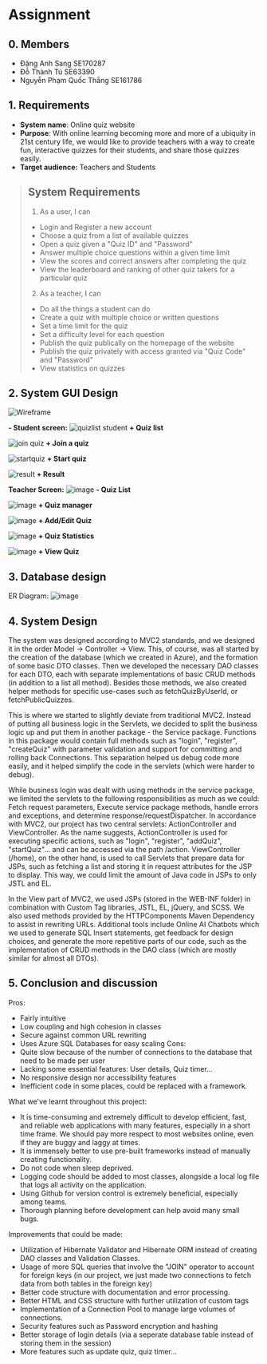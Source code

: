 # Assignment

## 0. Members
- Đặng Anh Sang SE170287
- Đỗ Thành Tú SE63390
- Nguyễn Phạm Quốc Thắng SE161786

## 1. Requirements
* **System name**: Online quiz website
* **Purpose**: With online learning becoming more and more of a ubiquity in 21st century life, we would like to provide teachers with a way to create fun, interactive quizzes for their students, and share those quizzes easily.
* **Target audience:** Teachers and Students

> ## System Requirements
> 1. As a user, I can
> - Login and Register a new account
> - Choose a quiz from a list of available quizzes
> - Open a quiz given a "Quiz ID" and "Password"
> - Answer multiple choice questions within a given time limit
> - View the scores and correct answers after completing the quiz
> - View the leaderboard and ranking of other quiz takers for a particular quiz
> 
> 2. As a teacher, I can
> - Do all the things a student can do
> - Create a quiz with multiple choice or written questions
> - Set a time limit for the quiz
> - Set a difficulty level for each question
> - Publish the quiz publically on the homepage of the website
> - Publish the quiz privately with access granted via "Quiz Code" and "Password"
> - View statistics on quizzes
> 

## 2. System GUI Design

![Wireframe](https://user-images.githubusercontent.com/59560341/233794376-46aef863-525d-49a0-9706-11caee0a141a.png)

**- Student screen:**
![quizlist student](https://user-images.githubusercontent.com/59560341/233799348-9a145e37-c3b7-4277-bd59-2ca9df390b92.jpg)
**+ Quiz list**

![join quiz ](https://user-images.githubusercontent.com/59560341/233799346-d7d7d2ef-5289-4bb9-9a39-a202a70ecb6d.jpg)
**+ Join a quiz**

![startquiz](https://user-images.githubusercontent.com/59560341/233799350-7b630462-58f1-4344-b13b-51fec0dbc922.jpg)
**+ Start quiz**

![result](https://user-images.githubusercontent.com/59560341/233799349-6129fa6a-ae49-4fe6-8d35-d16828a573da.jpg)
**+ Result**

**Teacher Screen:** 
![image](https://user-images.githubusercontent.com/59560341/233799670-6f0a8441-fcc9-4455-a958-121d0ea2b071.png)
**- Quiz List**

![image](https://user-images.githubusercontent.com/59560341/233799679-f5c76a4a-9131-44eb-b922-c22c0e0ada6a.png)
**+ Quiz manager**

![image](https://user-images.githubusercontent.com/59560341/233799750-6ccfa5f3-042d-4e29-b02f-cfc0474f73b6.png)
**+ Add/Edit Quiz**

![image](https://user-images.githubusercontent.com/59560341/233799775-ba5e8f3f-50d4-404f-9c10-0d9ead4b89d9.png)
**+ Quiz Statistics**

![image](https://user-images.githubusercontent.com/59560341/233799801-62316a2b-20d0-48c3-a586-b50205518620.png)
**+ View Quiz**

## 3. Database design
ER Diagram:
![image](https://user-images.githubusercontent.com/92671777/233877568-ef289d8a-1f29-4e5d-8ccc-eecaf1d60f2d.png)

## 4. System Design
The system was designed according to MVC2 standards, and we designed it in the order Model -> Controller -> View. This, of course, was all started by the creation of the database (which we created in Azure), and the formation of some basic DTO classes. Then we developed the necessary DAO classes for each DTO, each with separate implementations of basic CRUD methods (in addition to a list all method). Besides those methods, we also created helper methods for specific use-cases such as fetchQuizByUserId, or fetchPublicQuizzes. 

This is where we started to slightly deviate from traditional MVC2. Instead of putting all business logic in the Servlets, we decided to split the business logic up and put them in another package - the Service package. Functions in this package would contain full methods such as "login", "register", "createQuiz" with parameter validation and support for committing and rolling back Connections. This separation helped us debug code more easily, and it helped simplify the code in the servlets (which were harder to debug). 

While business login was dealt with using methods in the service package, we limited the servlets to the following responsibilities as much as we could: Fetch request parameters, Execute service package methods, handle errors and exceptions, and determine response/requestDispatcher. In accordance with MVC2, our project has two central servlets: ActionController and ViewController. As the name suggests, ActionController is used for executing specific actions, such as "login", "register", "addQuiz", "startQuiz"... and can be accessed via the path /action. ViewController (/home), on the other hand, is used to call Servlets that prepare data for JSPs, such as fetching a list and storing it in request attributes for the JSP to display. This way, we could limit the amount of Java code in JSPs to only JSTL and EL.

In the View part of MVC2, we used JSPs (stored in the WEB-INF folder) in combination with Custom Tag libraries, JSTL, EL, jQuery, and SCSS. We also used methods provided by the HTTPComponents Maven Dependency to assist in rewriting URLs. Additional tools include Online AI Chatbots which we used to generate SQL Insert statements, get feedback for design choices, and generate the more repetitive parts of our code, such as the implementation of CRUD methods in the DAO class (which are mostly similar for almost all DTOs).

## 5. Conclusion and discussion
Pros:
- Fairly intuitive
- Low coupling and high cohesion in classes
- Secure against common URL rewriting
- Uses Azure SQL Databases for easy scaling
Cons:
- Quite slow because of the number of connections to the database that need to be made per user
- Lacking some essential features: User details, Quiz timer...
- No responsive design nor accessibility features
- Inefficient code in some places, could be replaced with a framework.

What we've learnt throughout this project:
- It is time-consuming and extremely difficult to develop efficient, fast, and reliable web applications with many features, especially in a short time frame. We should pay more respect to most websites online, even if they are buggy and laggy at times. 
- It is immensely better to use pre-built frameworks instead of manually creating functionality.
- Do not code when sleep deprived. 
- Logging code should be added to most classes, alongside a local log file that logs all activity on the application.
- Using Github for version control is extremely beneficial, especially among teams.
- Thorough planning before development can help avoid many small bugs. 

Improvements that could be made:
- Utilization of Hibernate Validator and Hibernate ORM instead of creating DAO classes and Validation Classes.
- Usage of more SQL queries that involve the "JOIN" operator to account for foreign keys (in our project, we just made two connections to fetch data from both tables in the foreign key)
- Better code structure with documentation and error processing.
- Better HTML and CSS structure with further utilization of custom tags
- Implementation of a Connection Pool to manage large volumes of connections. 
- Security features such as Password encryption and hashing
- Better storage of login details (via a seperate database table instead of storing them in the session)
- More features such as update quiz, quiz timer...
